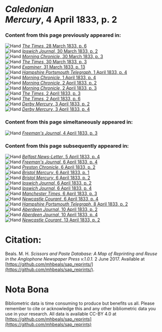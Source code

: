 # *Caledonian Mercury*, 4 April 1833, p. 2  
  
### Content from this page previously appeared in:  
![Hand](http://scissorsandpaste.net/wp-content/uploads/2017/06/smallhandpointer.png) [*The Times*, 28 March 1833, p. 6](https://mhbeals.github.io/sap_html/The-Times/The-Times-28-March-1833-p-6)  
![Hand](http://scissorsandpaste.net/wp-content/uploads/2017/06/smallhandpointer.png) [*Ipswich Journal*, 30 March 1833, p. 2](https://mhbeals.github.io/sap_html/Ipswich-Journal/Ipswich-Journal-30-March-1833-p-2)  
![Hand](http://scissorsandpaste.net/wp-content/uploads/2017/06/smallhandpointer.png) [*Morning Chronicle*, 30 March 1833, p. 3](https://mhbeals.github.io/sap_html/Morning-Chronicle/Morning-Chronicle-30-March-1833-p-3)  
![Hand](http://scissorsandpaste.net/wp-content/uploads/2017/06/smallhandpointer.png) [*The Times*, 30 March 1833, p. 3](https://mhbeals.github.io/sap_html/The-Times/The-Times-30-March-1833-p-3)  
![Hand](http://scissorsandpaste.net/wp-content/uploads/2017/06/smallhandpointer.png) [*Examiner*, 31 March 1833, p. 13](https://mhbeals.github.io/sap_html/Examiner/Examiner-31-March-1833-p-13)  
![Hand](http://scissorsandpaste.net/wp-content/uploads/2017/06/smallhandpointer.png) [*Hampshire Portsmouth Telegraph*, 1 April 1833, p. 4](https://mhbeals.github.io/sap_html/Hampshire-Portsmouth-Telegraph/Hampshire-Portsmouth-Telegraph-1-April-1833-p-4)  
![Hand](http://scissorsandpaste.net/wp-content/uploads/2017/06/smallhandpointer.png) [*Morning Chronicle*, 1 April 1833, p. 4](https://mhbeals.github.io/sap_html/Morning-Chronicle/Morning-Chronicle-1-April-1833-p-4)  
![Hand](http://scissorsandpaste.net/wp-content/uploads/2017/06/smallhandpointer.png) [*Morning Chronicle*, 2 April 1833, p. 2](https://mhbeals.github.io/sap_html/Morning-Chronicle/Morning-Chronicle-2-April-1833-p-2)  
![Hand](http://scissorsandpaste.net/wp-content/uploads/2017/06/smallhandpointer.png) [*Morning Chronicle*, 2 April 1833, p. 3](https://mhbeals.github.io/sap_html/Morning-Chronicle/Morning-Chronicle-2-April-1833-p-3)  
![Hand](http://scissorsandpaste.net/wp-content/uploads/2017/06/smallhandpointer.png) [*The Times*, 2 April 1833, p. 3](https://mhbeals.github.io/sap_html/The-Times/The-Times-2-April-1833-p-3)  
![Hand](http://scissorsandpaste.net/wp-content/uploads/2017/06/smallhandpointer.png) [*The Times*, 2 April 1833, p. 6](https://mhbeals.github.io/sap_html/The-Times/The-Times-2-April-1833-p-6)  
![Hand](http://scissorsandpaste.net/wp-content/uploads/2017/06/smallhandpointer.png) [*Derby Mercury*, 3 April 1833, p. 2](https://mhbeals.github.io/sap_html/Derby-Mercury/Derby-Mercury-3-April-1833-p-2)  
![Hand](http://scissorsandpaste.net/wp-content/uploads/2017/06/smallhandpointer.png) [*Derby Mercury*, 3 April 1833, p. 4](https://mhbeals.github.io/sap_html/Derby-Mercury/Derby-Mercury-3-April-1833-p-4)  
  
### Content from this page simeltaneously appeared in:  
![Hand](http://scissorsandpaste.net/wp-content/uploads/2017/06/smallhandpointer.png) [*Freeman's Journal*, 4 April 1833, p. 3](https://mhbeals.github.io/sap_html/Freeman's-Journal/Freeman's-Journal-4-April-1833-p-3)  
  
### Content from this page subsequently appeared in:  
![Hand](http://scissorsandpaste.net/wp-content/uploads/2017/06/smallhandpointer.png) [*Belfast News-Letter*, 5 April 1833, p. 4](https://mhbeals.github.io/sap_html/Belfast-News-Letter/Belfast-News-Letter-5-April-1833-p-4)  
![Hand](http://scissorsandpaste.net/wp-content/uploads/2017/06/smallhandpointer.png) [*Freeman's Journal*, 6 April 1833, p. 4](https://mhbeals.github.io/sap_html/Freeman's-Journal/Freeman's-Journal-6-April-1833-p-4)  
![Hand](http://scissorsandpaste.net/wp-content/uploads/2017/06/smallhandpointer.png) [*Preston Chronicle*, 6 April 1833, p. 2](https://mhbeals.github.io/sap_html/Preston-Chronicle/Preston-Chronicle-6-April-1833-p-2)  
![Hand](http://scissorsandpaste.net/wp-content/uploads/2017/06/smallhandpointer.png) [*Bristol Mercury*, 6 April 1833, p. 1](https://mhbeals.github.io/sap_html/Bristol-Mercury/Bristol-Mercury-6-April-1833-p-1)  
![Hand](http://scissorsandpaste.net/wp-content/uploads/2017/06/smallhandpointer.png) [*Bristol Mercury*, 6 April 1833, p. 2](https://mhbeals.github.io/sap_html/Bristol-Mercury/Bristol-Mercury-6-April-1833-p-2)  
![Hand](http://scissorsandpaste.net/wp-content/uploads/2017/06/smallhandpointer.png) [*Ipswich Journal*, 6 April 1833, p. 2](https://mhbeals.github.io/sap_html/Ipswich-Journal/Ipswich-Journal-6-April-1833-p-2)  
![Hand](http://scissorsandpaste.net/wp-content/uploads/2017/06/smallhandpointer.png) [*Ipswich Journal*, 6 April 1833, p. 4](https://mhbeals.github.io/sap_html/Ipswich-Journal/Ipswich-Journal-6-April-1833-p-4)  
![Hand](http://scissorsandpaste.net/wp-content/uploads/2017/06/smallhandpointer.png) [*Manchester Times*, 6 April 1833, p. 3](https://mhbeals.github.io/sap_html/Manchester-Times/Manchester-Times-6-April-1833-p-3)  
![Hand](http://scissorsandpaste.net/wp-content/uploads/2017/06/smallhandpointer.png) [*Newcastle Courant*, 6 April 1833, p. 4](https://mhbeals.github.io/sap_html/Newcastle-Courant/Newcastle-Courant-6-April-1833-p-4)  
![Hand](http://scissorsandpaste.net/wp-content/uploads/2017/06/smallhandpointer.png) [*Hampshire Portsmouth Telegraph*, 8 April 1833, p. 2](https://mhbeals.github.io/sap_html/Hampshire-Portsmouth-Telegraph/Hampshire-Portsmouth-Telegraph-8-April-1833-p-2)  
![Hand](http://scissorsandpaste.net/wp-content/uploads/2017/06/smallhandpointer.png) [*Aberdeen Journal*, 10 April 1833, p. 2](https://mhbeals.github.io/sap_html/Aberdeen-Journal/Aberdeen-Journal-10-April-1833-p-2)  
![Hand](http://scissorsandpaste.net/wp-content/uploads/2017/06/smallhandpointer.png) [*Aberdeen Journal*, 10 April 1833, p. 4](https://mhbeals.github.io/sap_html/Aberdeen-Journal/Aberdeen-Journal-10-April-1833-p-4)  
![Hand](http://scissorsandpaste.net/wp-content/uploads/2017/06/smallhandpointer.png) [*Newcastle Courant*, 13 April 1833, p. 2](https://mhbeals.github.io/sap_html/Newcastle-Courant/Newcastle-Courant-13-April-1833-p-2)  


# Citation: 

Beals. M. H. *Scissors and Paste Database: A Map of Reprinting and Reuse in the Anglophone Newspaper Press v.1.0.1.* 2 June 2017. Available at [https://github.com/mhbeals/sap_reprints/](https://github.com/mhbeals/sap_reprints/). 

# Nota Bona

Bibliometric data is time consuming to produce but benefits us all. Please remember to cite or acknowledge this and any other bibliometric data you use in your research. All data is available CC-BY 4.0 at [https://github.com/mhbeals/sap_reprints](https://github.com/mhbeals/sap_reprints)